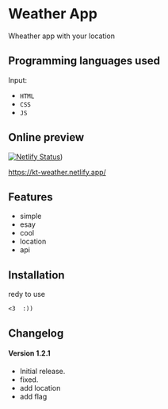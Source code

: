 # Weather App #
Wheather app with your location


## Programming languages used ##
Input:
- `HTML`
- `CSS`
- `JS`


## Online preview ##
[![Netlify Status](https://api.netlify.com/api/v1/badges/b9e0b039-dfb9-4e0b-8f4c-df91cce385f7/deploy-status)](https://app.netlify.com/sites/kt-weather/deploys))

https://kt-weather.netlify.app/


## Features ##
- simple
- esay
- cool
- location
- api


## Installation ##
redy to use
```
<3  :))
```


## Changelog ##
#### Version 1.2.1 ####
- Initial release.
- fixed.
- add location
- add flag
